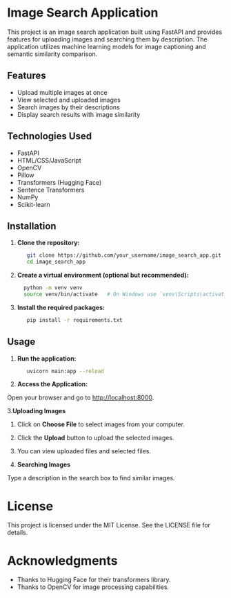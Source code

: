 # Image Search Application

This project is an image search application built using FastAPI and provides features for uploading images and searching them by description. The application utilizes machine learning models for image captioning and semantic similarity comparison.

## Features

- Upload multiple images at once
- View selected and uploaded images
- Search images by their descriptions
- Display search results with image similarity

## Technologies Used

- FastAPI
- HTML/CSS/JavaScript
- OpenCV
- Pillow
- Transformers (Hugging Face)
- Sentence Transformers
- NumPy
- Scikit-learn

## Installation

1. **Clone the repository:**
   ```bash
      git clone https://github.com/your_username/image_search_app.git
      cd image_search_app
2. **Create a virtual environment (optional but recommended):**
   ```bash
     python -m venv venv
     source venv/bin/activate   # On Windows use `venv\Scripts\activate`
3. **Install the required packages:**
   ```bash
      pip install -r requirements.txt

## Usage

1. **Run the application:**
   ```bash
      uvicorn main:app --reload
2. **Access the Application:**

Open your browser and go to [http://localhost:8000](http://localhost:8000).

3.**Uploading Images**

  1. Click on **Choose File** to select images from your computer.
  2. Click the **Upload** button to upload the selected images.
  3. You can view uploaded files and selected files.

4. **Searching Images**

  Type a description in the search box to find similar images.

# License

This project is licensed under the MIT License. See the LICENSE file for details.

# Acknowledgments

- Thanks to Hugging Face for their transformers library.
- Thanks to OpenCV for image processing capabilities.
